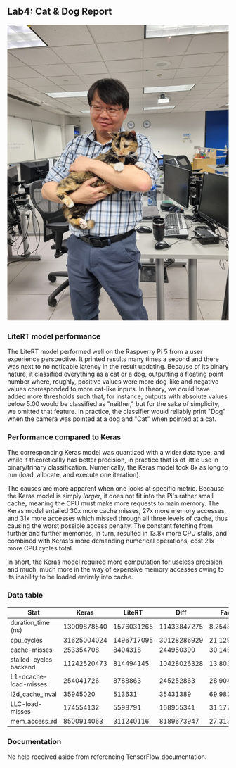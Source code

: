 ## Lab4: Cat & Dog Report

![Dr. Baek, cat whisperer](20250312_111537.jpg "Dr. Baek, cat whisperer")

### LiteRT model performance

The LiteRT model performed well on the Raspverry Pi 5 from a user experience perspective. It printed results many times a second and there was next to no noticable latency in the result updating. Because of its binary nature, it classified everything as a cat or a dog, outputting a floating point number where, roughly, positive values were more dog-like and negative values corresponded to more cat-like inputs. In theory, we could have added more thresholds such that, for instance, outputs with absolute values below 5.00 would be classified as "neither," but for the sake of simplicity, we omitted that feature. In practice, the classifier would reliably print "Dog" when the camera was pointed at a dog and "Cat" when pointed at a cat.

### Performance compared to Keras

The corresponding Keras model was quantized with a wider data type, and while it theoretically has better precision, in practice that is of little use in binary/trinary classification. Numerically, the Keras model took 8x as long to run (load, allocate, and execute one iteration).

The causes are more apparent when one looks at specific metric. Because the Keras model is simply *larger*, it does not fit into the Pi's rather small cache, meaning the CPU must make more requests to main memory. The Keras model entailed 30x more cache misses, 27x more memory accesses, and 31x more accesses which missed through all three levels of cache, thus causing the worst possible access penalty. The constant fetching from further and further memories, in turn, resulted in 13.8x more CPU stalls, and combined with Keras's more demanding numerical operations, cost 21x more CPU cycles total.

In short, the Keras model required more computation for useless precision and much, much more in the way of expensive memory accesses owing to its inability to be loaded entirely into cache.

### Data table

| Stat                   | Keras       | LiteRT     | Diff        | Factor      |
| ---------------------- | ----------- | ---------- | ----------- | ----------- |
| duration_time (ns)     | 13009878540 | 1576031265 | 11433847275 | 8.254835313 |
| cpu_cycles             | 31625004024 | 1496717095 | 30128286929 | 21.12958029 |
| cache-misses           | 253354708   | 8404318    | 244950390   | 30.1457784  |
| stalled-cycles-backend | 11242520473 | 814494145  | 10428026328 | 13.80307095 |
| L1-dcache-load-misses  | 254041726   | 8788863    | 245252863   | 28.90495915 |
| l2d_cache_inval        | 35945020    | 513631     | 35431389    | 69.98218565 |
| LLC-load-misses        | 174554132   | 5598791    | 168955341   | 31.17711163 |
| mem_access_rd          | 8500914063  | 311240116  | 8189673947  | 27.31304104 |

### Documentation

No help received aside from referencing TensorFlow documentation.